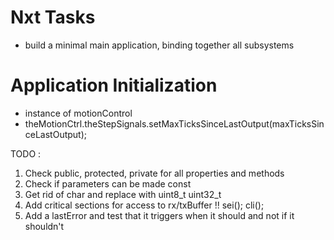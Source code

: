 
Nxt Tasks
=========

* build a minimal main application, binding together all subsystems


Application Initialization
==========================
* instance of motionControl
* theMotionCtrl.theStepSignals.setMaxTicksSinceLastOutput(maxTicksSinceLastOutput);




TODO :

1. Check public, protected, private for all properties and methods
2. Check if parameters can be made const
3. Get rid of char and replace with uint8_t uint32_t
4. Add critical sections for access to rx/txBuffer !! sei(); cli();
5. Add a lastError and test that it triggers when it should and not if it shouldn't










